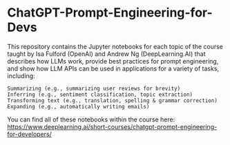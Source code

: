# ChatGPT-Prompt-Engineering-for-Devs


This repository contains the Jupyter notebooks for each topic of the course taught by Isa Fulford (OpenAI) and Andrew Ng (DeepLearning.AI) that describes how LLMs work, provide best practices for prompt engineering, and show how LLM APIs can be used in applications for a variety of tasks, including:

    Summarizing (e.g., summarizing user reviews for brevity)
    Inferring (e.g., sentiment classification, topic extraction)
    Transforming text (e.g., translation, spelling & grammar correction)
    Expanding (e.g., automatically writing emails)

You can find all of these notebooks within the course here: 
https://www.deeplearning.ai/short-courses/chatgpt-prompt-engineering-for-developers/
